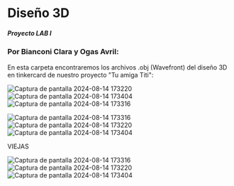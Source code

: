 # Diseño 3D
##### Proyecto LAB I 
### Por Bianconi Clara y Ogas Avril:
En esta carpeta encontraremos los archivos .obj (Wavefront) del diseño 3D en tinkercard de nuestro proyecto "Tu amiga Titi":

![Captura de pantalla 2024-08-14 173220](https://github.com/user-attachments/assets/30e17e63-cee7-4908-854b-124bf4e3efcc)
![Captura de pantalla 2024-08-14 173404](https://github.com/user-attachments/assets/c36fe072-c0b3-4fba-ae10-2760c6be714b)
![Captura de pantalla 2024-08-14 173316](https://github.com/user-attachments/assets/a6f97a96-8d74-42a7-8c8b-9a3642ba69fe)


![Captura de pantalla 2024-08-14 173316](https://github.com/user-attachments/assets/fe2a3a23-ad41-4903-a861-f5413816e44b)
![Captura de pantalla 2024-08-14 173220](https://github.com/user-attachments/assets/5f6f2deb-22eb-4034-9ec4-bafa407821ea)
![Captura de pantalla 2024-08-14 173404](https://github.com/user-attachments/assets/84f87ef7-2bcd-499c-ad15-45707595f573)


VIEJAS

![Captura de pantalla 2024-08-14 173316](https://github.com/user-attachments/assets/08275a64-30b8-465f-8403-b72208a51bc9)
![Captura de pantalla 2024-08-14 173220](https://github.com/user-attachments/assets/5eeac72e-5ffa-495f-ba61-e2894f1dd615)
![Captura de pantalla 2024-08-14 173404](https://github.com/user-attachments/assets/3e0f7812-2f9a-4816-8ee6-d9b1cfe28766)

